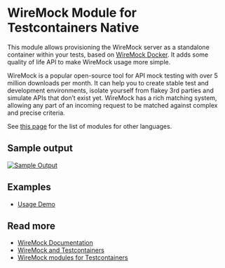 # WireMock Module for Testcontainers Native

This module allows provisioning the WireMock server as a standalone container within your tests,
based on [WireMock Docker](https://github.com/wiremock/wiremock-docker).
It adds some quality of life API to make WireMock usage more simple.

WireMock is a popular open-source tool for API mock testing with over 5 million downloads per month.
It can help you to create stable test and development environments,
isolate yourself from flakey 3rd parties and simulate APIs that don’t exist yet.
WireMock has a rich matching system, allowing any part of an incoming request
to be matched against complex and precise criteria.

See [this page](https://testcontainers.com/modules/wiremock/)
for the list of modules for other languages.

## Sample output

[![Sample Output](../../demo/wiremock/sample_output.png)](../../demo/wiremock/)

## Examples

- [Usage Demo](../../demo/wiremock/)

## Read more

- [WireMock Documentation](https://wiremock.org/docs/)
- [WireMock and Testcontainers](https://wiremock.org/docs/solutions/testcontainers/)
- [WireMock modules for Testcontainers](https://testcontainers.com/modules/wiremock/)
